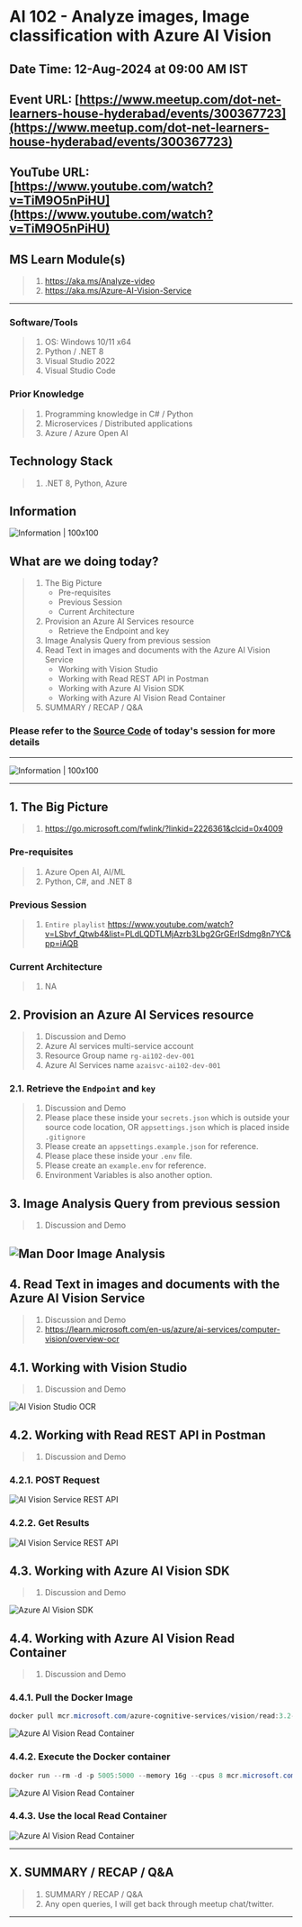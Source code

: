 # AI 102 - Analyze images, Image classification with Azure AI Vision

## Date Time: 12-Aug-2024 at 09:00 AM IST

## Event URL: [https://www.meetup.com/dot-net-learners-house-hyderabad/events/300367723](https://www.meetup.com/dot-net-learners-house-hyderabad/events/300367723)

## YouTube URL: [https://www.youtube.com/watch?v=TiM9O5nPiHU](https://www.youtube.com/watch?v=TiM9O5nPiHU)

## MS Learn Module(s)

> 1. <https://aka.ms/Analyze-video>
> 1. <https://aka.ms/Azure-AI-Vision-Service>

<!-- ![Viswanatha Swamy P K |150x150](./Documentation/Images/ViswanathaSwamyPK.PNG) -->

---

### Software/Tools

> 1. OS: Windows 10/11 x64
> 1. Python / .NET 8
> 1. Visual Studio 2022
> 1. Visual Studio Code

### Prior Knowledge

> 1. Programming knowledge in C# / Python
> 1. Microservices / Distributed applications
> 1. Azure / Azure Open AI

## Technology Stack

> 1. .NET 8, Python, Azure

## Information

![Information | 100x100](../Documentation/Images/Information.PNG)

## What are we doing today?

> 1. The Big Picture
>    - Pre-requisites
>    - Previous Session
>    - Current Architecture
> 1. Provision an Azure AI Services resource
>    - Retrieve the Endpoint and key
> 1. Image Analysis Query from previous session
> 1. Read Text in images and documents with the Azure AI Vision Service
>    - Working with Vision Studio
>    - Working with Read REST API in Postman
>    - Working with Azure AI Vision SDK
>    - Working with Azure AI Vision Read Container
> 1. SUMMARY / RECAP / Q&A

### Please refer to the [**Source Code**](https://github.com/vishipayyallore/aiml-2024/tree/main/ai102demos) of today's session for more details

---

![Information | 100x100](../Documentation/Images/SeatBelt.PNG)

---

## 1. The Big Picture

> 1. <https://go.microsoft.com/fwlink/?linkid=2226361&clcid=0x4009>

### Pre-requisites

> 1. Azure Open AI, AI/ML
> 1. Python, C#, and .NET 8

### Previous Session

> 1. `Entire playlist` <https://www.youtube.com/watch?v=LSbvf_Qtwb4&list=PLdLQDTLMjAzrb3Lbg2GrGErISdmg8n7YC&pp=iAQB>

### Current Architecture

> 1. NA

## 2. Provision an Azure AI Services resource

> 1. Discussion and Demo
> 1. Azure AI services multi-service account
> 1. Resource Group name `rg-ai102-dev-001`
> 1. Azure AI Services name `azaisvc-ai102-dev-001`

### 2.1. Retrieve the `Endpoint` and `key`

> 1. Discussion and Demo
> 1. Please place these inside your `secrets.json` which is outside your source code location, OR `appsettings.json` which is placed inside `.gitignore`
> 1. Please create an `appsettings.example.json` for reference.
> 1. Please place these inside your `.env` file.
> 1. Please create an `example.env` for reference.
> 1. Environment Variables is also another option.

## 3. Image Analysis Query from previous session

> 1. Discussion and Demo

## ![Man Door Image Analysis](./Documentation/Images/Man_Door_Image_Analysis.PNG)

## 4. Read Text in images and documents with the Azure AI Vision Service

> 1. Discussion and Demo
> 1. <https://learn.microsoft.com/en-us/azure/ai-services/computer-vision/overview-ocr>

## 4.1. Working with Vision Studio

> 1. Discussion and Demo

![AI Vision Studio OCR](./Documentation/Images/AIVisionStudio.PNG)

## 4.2. Working with Read REST API in Postman

> 1. Discussion and Demo

### 4.2.1. POST Request

![AI Vision Service REST API](./Documentation/Images/AIVisionService_OCR_Post.PNG)

### 4.2.2. Get Results

![AI Vision Service REST API](./Documentation/Images/AIVisionService_OCR_Get.PNG)

## 4.3. Working with Azure AI Vision SDK

> 1. Discussion and Demo

![Azure AI Vision SDK](./Documentation/Images/AzureAIVisionSDK.PNG)

## 4.4. Working with Azure AI Vision Read Container

> 1. Discussion and Demo

### 4.4.1. Pull the Docker Image

```powershell
docker pull mcr.microsoft.com/azure-cognitive-services/vision/read:3.2-model-2022-04-30
```

![Azure AI Vision Read Container](./Documentation/Images/PullOCRReadContainer.PNG)

### 4.4.2. Execute the Docker container

```powershell
docker run --rm -d -p 5005:5000 --memory 16g --cpus 8 mcr.microsoft.com/azure-cognitive-services/vision/read:3.2-model-2022-04-30 Eula=accept Billing="https://azais-ai102-dev-001.cognitiveservices.azure.com/" ApiKey=$apiKey
```

![Azure AI Vision Read Container](./Documentation/Images/ExecuteOCRReadContainer.PNG)

### 4.4.3. Use the local Read Container

![Azure AI Vision Read Container](./Documentation/Images/UsingLocalReadContainer.PNG)

---

## X. SUMMARY / RECAP / Q&A

> 1. SUMMARY / RECAP / Q&A
> 2. Any open queries, I will get back through meetup chat/twitter.

---
